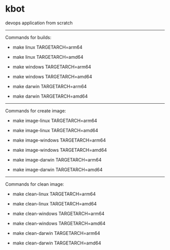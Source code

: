 # kbot
devops application from scratch

--------------------------
Commands for builds:

- make linux TARGETARCH=arm64
- make linux TARGETARCH=amd64

- make windows TARGETARCH=arm64
- make windows TARGETARCH=amd64

- make darwin TARGETARCH=arm64
- make darwin TARGETARCH=amd64

-------------------------

Commands for create image:

- make image-linux TARGETARCH=arm64
- make image-linux TARGETARCH=amd64

- make image-windows TARGETARCH=arm64
- make image-windows TARGETARCH=amd64

- make image-darwin TARGETARCH=arm64
- make image-darwin TARGETARCH=amd64

--------------------------
Commands for clean image:

- make clean-linux TARGETARCH=arm64
- make clean-linux TARGETARCH=amd64

- make clean-windows TARGETARCH=arm64
- make clean-windows TARGETARCH=amd64

- make clean-darwin TARGETARCH=arm64
- make clean-darwin TARGETARCH=amd64